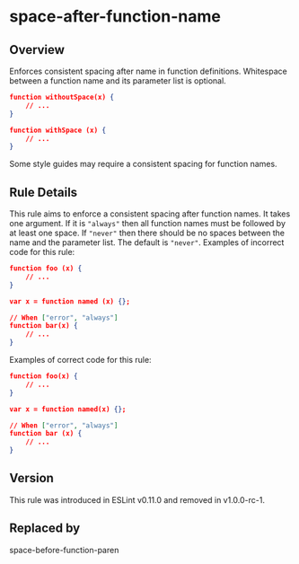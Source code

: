 
# space-after-function-name
## Overview

Enforces consistent spacing after name in function definitions.
Whitespace between a function name and its parameter list is optional.

```json
function withoutSpace(x) {
    // ...
}

function withSpace (x) {
    // ...
}
```
Some style guides may require a consistent spacing for function names.
## Rule Details
This rule aims to enforce a consistent spacing after function names. It takes one argument. If it is `"always"` then all function names must be followed by at least one space. If `"never"` then there should be no spaces between the name and the parameter list. The default is `"never"`.
Examples of incorrect code for this rule:

```json
function foo (x) {
    // ...
}

var x = function named (x) {};

// When ["error", "always"]
function bar(x) {
    // ...
}
```
Examples of correct code for this rule:

```json
function foo(x) {
    // ...
}

var x = function named(x) {};

// When ["error", "always"]
function bar (x) {
    // ...
}
```

## Version
This rule was introduced in ESLint v0.11.0
                 and removed in v1.0.0-rc-1.

## Replaced by
space-before-function-paren